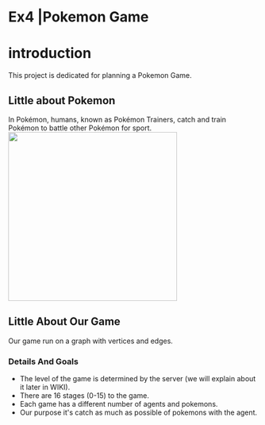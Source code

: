 # Ex4 |Pokemon Game
# introduction
This project is dedicated for planning a Pokemon Game.<br/>
## Little about Pokemon
In Pokémon, humans, known as Pokémon Trainers, catch and train Pokémon to battle other Pokémon for sport. <br/>
<img src="https://user-images.githubusercontent.com/93033782/148657191-2640f465-8b41-4c57-8f69-e2b713a11471.jpg" width="340"> <br/>
## Little About Our Game <br/>
Our game run on a graph with vertices and edges. 
### Details And Goals
* The level of the game is determined by the server (we will explain about it later in WIKI). <br/>
* There are 16 stages (0-15) to the game. <br/>
* Each game has a different number of agents and pokemons. <br/>
* Our purpose it's catch as much as possible of pokemons with the agent. <br/>


